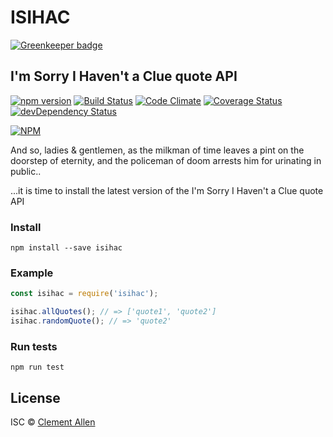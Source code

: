 # ISIHAC

[![Greenkeeper badge](https://badges.greenkeeper.io/clementallen/isihac.svg)](https://greenkeeper.io/)

## I'm Sorry I Haven't a Clue quote API
[![npm version](https://badge.fury.io/js/isihac.svg)](https://www.npmjs.com/package/isihac)
[![Build Status](https://travis-ci.org/clementallen/isihac.svg?branch=master)](https://travis-ci.org/clementallen/isihac)
[![Code Climate](https://codeclimate.com/github/clementallen/isihac/badges/gpa.svg)](https://codeclimate.com/github/clementallen/isihac)
[![Coverage Status](https://coveralls.io/repos/github/clementallen/isihac/badge.svg?branch=master)](https://coveralls.io/github/clementallen/isihac?branch=master)
[![devDependency Status](https://david-dm.org/clementallen/isihac/dev-status.svg)](https://david-dm.org/clementallen/isihac#info=devDependencies)

[![NPM](https://nodei.co/npm/isihac.png?downloads=true&stars=true)](https://nodei.co/npm/isihac/)

And so, ladies & gentlemen, as the milkman of time leaves a pint on the doorstep of eternity, and the policeman of doom arrests him for urinating in public..

...it is time to install the latest version of the I'm Sorry I Haven't a Clue quote API

### Install
```
npm install --save isihac
```


### Example
``` javascript
const isihac = require('isihac');

isihac.allQuotes(); // => ['quote1', 'quote2']
isihac.randomQuote(); // => 'quote2'
```

### Run tests
```
npm run test
```

## License

ISC © [Clement Allen](http://clementallen.com)
